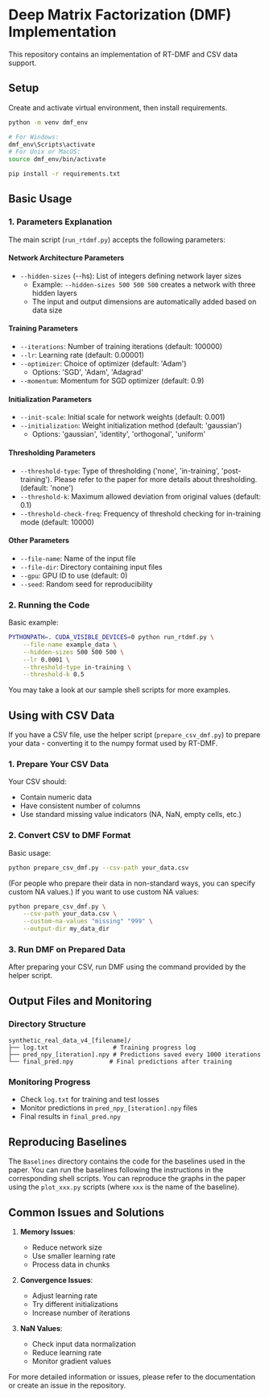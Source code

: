 # Deep Matrix Factorization (DMF) Implementation

This repository contains an implementation of RT-DMF and CSV data support.

## Setup

Create and activate virtual environment, then install requirements.

```bash
python -m venv dmf_env

# For Windows:
dmf_env\Scripts\activate
# For Unix or MacOS:
source dmf_env/bin/activate

pip install -r requirements.txt
```

## Basic Usage

### 1. Parameters Explanation

The main script (`run_rtdmf.py`) accepts the following parameters:

#### Network Architecture Parameters

- `--hidden-sizes` (--hs): List of integers defining network layer sizes
  - Example: `--hidden-sizes 500 500 500` creates a network with three hidden layers
  - The input and output dimensions are automatically added based on data size

#### Training Parameters

- `--iterations`: Number of training iterations (default: 100000)
- `--lr`: Learning rate (default: 0.00001)
- `--optimizer`: Choice of optimizer (default: 'Adam')
  - Options: 'SGD', 'Adam', 'Adagrad'
- `--momentum`: Momentum for SGD optimizer (default: 0.9)

#### Initialization Parameters

- `--init-scale`: Initial scale for network weights (default: 0.001)
- `--initialization`: Weight initialization method (default: 'gaussian')
  - Options: 'gaussian', 'identity', 'orthogonal', 'uniform'

#### Thresholding Parameters

- `--threshold-type`: Type of thresholding ('none', 'in-training', 'post-training'). Please refer to the paper for more details about thresholding. (default: 'none')
- `--threshold-k`: Maximum allowed deviation from original values (default: 0.1)
- `--threshold-check-freq`: Frequency of threshold checking for in-training mode (default: 10000)

#### Other Parameters

- `--file-name`: Name of the input file
- `--file-dir`: Directory containing input files
- `--gpu`: GPU ID to use (default: 0)
- `--seed`: Random seed for reproducibility

### 2. Running the Code

Basic example:

```bash
PYTHONPATH=. CUDA_VISIBLE_DEVICES=0 python run_rtdmf.py \
    --file-name example_data \
    --hidden-sizes 500 500 500 \
    --lr 0.0001 \
    --threshold-type in-training \
    --threshold-k 0.5
```

You may take a look at our sample shell scripts for more examples.

## Using with CSV Data

If you have a CSV file, use the helper script (`prepare_csv_dmf.py`) to prepare your data - converting it to the numpy format used by RT-DMF.

### 1. Prepare Your CSV Data

Your CSV should:

- Contain numeric data
- Have consistent number of columns
- Use standard missing value indicators (NA, NaN, empty cells, etc.)

### 2. Convert CSV to DMF Format

Basic usage:

```bash
python prepare_csv_dmf.py --csv-path your_data.csv
```

 (For people who prepare their data in non-standard ways, you can specify custom NA values.) If you want to use  custom NA values:

```bash
python prepare_csv_dmf.py \
    --csv-path your_data.csv \
    --custom-na-values "missing" "999" \
    --output-dir my_data_dir
```

### 3. Run DMF on Prepared Data

After preparing your CSV, run DMF using the command provided by the helper script.

## Output Files and Monitoring

### Directory Structure

```
synthetic_real_data_v4_[filename]/
├── log.txt                  # Training progress log
├── pred_npy_[iteration].npy # Predictions saved every 1000 iterations
└── final_pred.npy          # Final predictions after training
```

### Monitoring Progress

- Check `log.txt` for training and test losses
- Monitor predictions in `pred_npy_[iteration].npy` files
- Final results in `final_pred.npy`

## Reproducing Baselines

The `Baselines` directory contains the code for the baselines used in the paper. You can run the baselines following the instructions in the corresponding shell scripts. You can reproduce the graphs in the paper using the `plot_xxx.py` scripts (where `xxx` is the name of the baseline).

## Common Issues and Solutions

1. **Memory Issues**:
   - Reduce network size
   - Use smaller learning rate
   - Process data in chunks

2. **Convergence Issues**:
   - Adjust learning rate
   - Try different initializations
   - Increase number of iterations

3. **NaN Values**:
   - Check input data normalization
   - Reduce learning rate
   - Monitor gradient values

For more detailed information or issues, please refer to the documentation or create an issue in the repository.